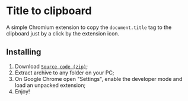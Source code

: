 # Title to clipboard

A simple Chromium extension to copy the `document.title` tag to the clipboard just by a click by the extension icon.


## Installing

1. Download [`Source code (zip)`](https://github.com/tankalxat34/title-to-clipboard/releases/latest);
2. Extract archive to any folder on your PC;
3. On Google Chrome open "Settings", enable the developer mode and load an unpacked extension;
4. Enjoy!